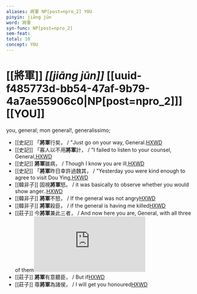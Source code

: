 ```yaml
---
aliases: 將軍 NP[post=npro_2] YOU
pinyin: jiāng jūn
word: 將軍
syn-func: NP[post=npro_2]
sem-feat: 
total: 10
concept: YOU 
---
```

# [[將軍]] *[[jiāng jūn]]*  [[uuid-f485773d-bb54-47af-9b79-4a7ae55906c0|NP[post=npro_2]]] [[YOU]]
you, general; mon general!, generalissimo;
 - [[史記]] 「**將軍**行矣， / "Just go on your way, General.[HXWD](https://hxwd.org/textview.html?location=KR2a0001_tls_073-11a.21)
 - [[史記]] 「寡人以不用**將軍**計， / "I failed to listen to your counsel, General,[HXWD](https://hxwd.org/textview.html?location=KR2a0001_tls_073-11a.6)
 - [[史記]] **將軍**雖病， / Though I know you are ill,[HXWD](https://hxwd.org/textview.html?location=KR2a0001_tls_073-11a.9)
 - [[史記]] 「**將軍**昨日幸許過魏其， / "Yesterday you were kind enough to agree to visit Dou Ying,[HXWD](https://hxwd.org/textview.html?location=KR2a0001_tls_107-17a.34)
 - [[韓非子]] 固視**將軍**怒。 / it was basically to observe whether you would show anger..[HXWD](https://hxwd.org/textview.html?location=KR3c0005_tls_023-44a.5)
 - [[韓非子]] **將軍**不怒， / If the general was not angry[HXWD](https://hxwd.org/textview.html?location=KR3c0005_tls_023-45a.2)
 - [[韓非子]] **將軍**殺臣， / if the general is having me killed[HXWD](https://hxwd.org/textview.html?location=KR3c0005_tls_023-45a.5)
 - [[莊子]] 今**將軍**兼此三者， / And now here you are, General, with all three of them![HXWD](https://hxwd.org/textview.html?location=KR5c0126_tls_029-6a.18)
 - [[莊子]] **將軍**有意聽臣，
                     / But if[HXWD](https://hxwd.org/textview.html?location=KR5c0126_tls_029-6a.26)
 - [[莊子]] 尊**將軍**為諸侯，
                     / I will get you honoured[HXWD](https://hxwd.org/textview.html?location=KR5c0126_tls_029-6a.33)